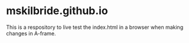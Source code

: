 # mskilbride.github.io

This is a respository to live test the index.html in a browser when making changes in A-frame.
